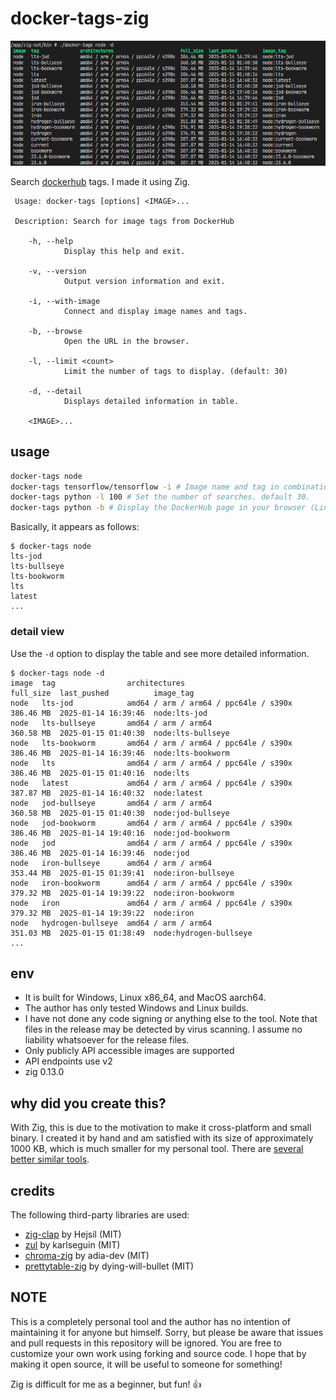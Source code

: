 # docker-tags-zig

![](docs/images/screen.png)

Search [dockerhub](https://hub.docker.com/) tags. I made it using Zig.

```
 Usage: docker-tags [options] <IMAGE>...

 Description: Search for image tags from DockerHub

    -h, --help
            Display this help and exit.

    -v, --version
            Output version information and exit.

    -i, --with-image
            Connect and display image names and tags.

    -b, --browse
            Open the URL in the browser.

    -l, --limit <count>
            Limit the number of tags to display. (default: 30)

    -d, --detail
            Displays detailed information in table.

    <IMAGE>...
```

## usage

```bash
docker-tags node
docker-tags tensorflow/tensorflow -i # Image name and tag in combination, such as python:latest
docker-tags python -l 100 # Set the number of searches. default 30.
docker-tags python -b # Display the DockerHub page in your browser (Linux must be able to use xdg-open)
```

Basically, it appears as follows:

```
$ docker-tags node
lts-jod
lts-bullseye
lts-bookworm
lts
latest
...
```

### detail view

Use the `-d` option to display the table and see more detailed information.

```
$ docker-tags node -d
image  tag                architectures                          full_size  last_pushed          image_tag
node   lts-jod            amd64 / arm / arm64 / ppc64le / s390x  386.46 MB  2025-01-14 16:39:46  node:lts-jod
node   lts-bullseye       amd64 / arm / arm64                    360.58 MB  2025-01-15 01:40:30  node:lts-bullseye
node   lts-bookworm       amd64 / arm / arm64 / ppc64le / s390x  386.46 MB  2025-01-14 16:39:46  node:lts-bookworm
node   lts                amd64 / arm / arm64 / ppc64le / s390x  386.46 MB  2025-01-15 01:40:16  node:lts
node   latest             amd64 / arm / arm64 / ppc64le / s390x  387.87 MB  2025-01-14 16:40:32  node:latest
node   jod-bullseye       amd64 / arm / arm64                    360.58 MB  2025-01-15 01:40:30  node:jod-bullseye
node   jod-bookworm       amd64 / arm / arm64 / ppc64le / s390x  386.46 MB  2025-01-14 19:40:16  node:jod-bookworm
node   jod                amd64 / arm / arm64 / ppc64le / s390x  386.46 MB  2025-01-14 16:39:46  node:jod
node   iron-bullseye      amd64 / arm / arm64                    353.44 MB  2025-01-15 01:39:41  node:iron-bullseye
node   iron-bookworm      amd64 / arm / arm64 / ppc64le / s390x  379.32 MB  2025-01-14 19:39:22  node:iron-bookworm
node   iron               amd64 / arm / arm64 / ppc64le / s390x  379.32 MB  2025-01-14 19:39:22  node:iron
node   hydrogen-bullseye  amd64 / arm / arm64                    351.03 MB  2025-01-15 01:38:49  node:hydrogen-bullseye
...
```

## env

- It is built for Windows, Linux x86_64, and MacOS aarch64.
- The author has only tested Windows and Linux builds.
- I have not done any code signing or anything else to the tool. Note that files in the release may be detected by virus scanning. I assume no liability whatsoever for the release files.
- Only publicly API accessible images are supported
- API endpoints use v2
- zig 0.13.0

## why did you create this?

With Zig, this is due to the motivation to make it cross-platform and small binary.
I created it by hand and am satisfied with its size of approximately 1000 KB, which is much smaller for my personal tool.
There are [several better similar tools](https://github.com/goodwithtech/dockertags).

## credits

The following third-party libraries are used:

- [zig-clap](https://github.com/Hejsil/zig-clap) by Hejsil (MIT)
- [zul](https://github.com/karlseguin/zul) by karlseguin (MIT)
- [chroma-zig](https://github.com/adia-dev/chroma-zig/) by adia-dev (MIT)
- [prettytable-zig](https://github.com/dying-will-bullet/prettytable-zig) by dying-will-bullet (MIT)

## NOTE

This is a completely personal tool and the author has no intention of maintaining it for anyone but himself.
Sorry, but please be aware that issues and pull requests in this repository will be ignored.
You are free to customize your own work using forking and source code.
I hope that by making it open source, it will be useful to someone for something!

Zig is difficult for me as a beginner, but fun! 👍
